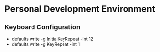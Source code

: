 # Personal Development Environment

## Keyboard Configuration

- defaults write -g InitialKeyRepeat -int 12
- defaults write -g KeyRepeat -int 1

